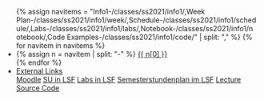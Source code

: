 <ul class="nav nav-tabs">
{% assign navitems = "Info1-/classes/ss2021/info1/,Week Plan-/classes/ss2021/info1/week/,Schedule-/classes/ss2021/info1/schedule/,Labs-/classes/ss2021/info1/labs/,Notebook-/classes/ss2021/info1/notebook/,Code Examples-/classes/ss2021/info1/code/" | split: "," %}
{% for navitem in navitems %}
  <li class="nav-item">
    {% assign n = navitem | split: "-" %}
    <a class="nav-link {% if page.url == n[1] %}active{% endif %}" href="{{ site.baseurl }}{{ n[1] }}">{{ n[0] }}</a>
  </li>
{% endfor %}
<li class="nav-item dropdown">
    <a class="nav-link dropdown-toggle" data-toggle="dropdown" href="#" role="button" aria-haspopup="true" aria-expanded="false">External Links</a>
    <div class="dropdown-menu">
      <a class="dropdown-item" target = "ex_link" href="https://moodle.htw-berlin.de/course/view.php?id=31142">Moodle</a>
      <a class="dropdown-item" target = "ex_link" href="https://lsf.htw-berlin.de/qisserver/rds?state=verpublish&status=init&vmfile=no&publishid=170115&moduleCall=webInfo&publishConfFile=webInfo&publishSubDir=veranstaltung">SU in LSF</a>
      <a class="dropdown-item" target = "ex_link" href="https://lsf.htw-berlin.de/qisserver/rds?state=verpublish&status=init&vmfile=no&publishid=170138&moduleCall=webInfo&publishConfFile=webInfo&publishSubDir=veranstaltung">Labs in LSF</a>
      <a class="dropdown-item" target = "ex_link" href="https://lsf.htw-berlin.de/qisserver/rds?state=wplan&act=stg&pool=stg&show=plan&P.vx=mittel&P.subc=plan&subdir=stg&week=&k_abstgv.abstgvnr=231&r_zuordabstgv.semvonint=1&r_zuordabstgv.sembisint=1">Semesterstundenplan im LSF</a>
      <a class="dropdown-item" target = "ex_link" href="https://lsf.htw-berlin.de/qisserver/rds?state=wplan&act=stg&pool=stg&show=plan&P.vx=kurz&r_zuordabstgv.semvonint=1&r_zuordabstgv.sembisint=1&k_abstgv.abstgvnr=231">Lecture Source Code</a>
        </div>
  </li>
</ul>
